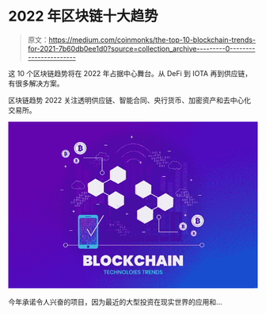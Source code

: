 # 2022 年区块链十大趋势

> 原文：<https://medium.com/coinmonks/the-top-10-blockchain-trends-for-2021-7b60db0ee1d0?source=collection_archive---------0----------------------->

这 10 个区块链趋势将在 2022 年占据中心舞台。从 DeFi 到 IOTA 再到供应链，有很多解决方案。

区块链趋势 2022 关注透明供应链、智能合同、央行货币、加密资产和去中心化交易所。

![](img/cf7e0a780744deca33edea9e57f46618.png)

今年承诺令人兴奋的项目，因为最近的大型投资在现实世界的应用和…